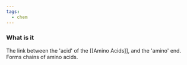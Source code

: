 ```yaml
---
tags:
  - chem
---
```

### What is it
The link between the 'acid' of the [[Amino Acids]], and the 'amino' end. Forms chains of amino acids. 